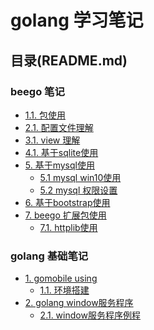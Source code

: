 # golang 学习笔记 

## 目录(README.md) 

### beego 笔记 
- [1.1. 包使用](1.1.md)
- [2.1. 配置文件理解](2.1.md)
- [3.1. view 理解](3.1.md) 
- [4.1. 基于sqlite使用](4.1.md)
- [5. 基于mysql使用]()
  * [5.1 mysql win10使用](5.1.md)
  * [5.2 mysql 权限设置](5.2.md)
- [6. 基于bootstrap使用](6.1.md)
- [7. beego 扩展包使用]()
	* [7.1. httplib使用](golang_sample/test_httplib/)
	
### golang 基础笔记 

- [1. gomobile using](g1.md)
    * [1.1. 环境搭建](g1.1.md)
- [2. golang window服务程序](g2.md) 
    * [2.1. window服务程序例程](golang_sample/window_service/)

